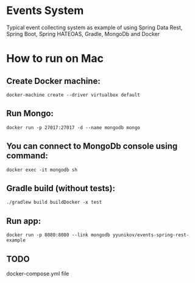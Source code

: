# Events System
Typical event collecting system as example of using Spring Data Rest, Spring Boot, Spring HATEOAS, Gradle, MongoDb and Docker

How to run on Mac
=================================================================

Create Docker machine:
---------------------------------
  `docker-machine create --driver virtualbox default`

Run Mongo:
---------------------------------
  `docker run -p 27017:27017 -d --name mongodb mongo`

You can connect to MongoDb console using command:
---------------------------------
  `docker exec -it mongodb sh`

Gradle build (without tests):
---------------------------------
  `./gradlew build buildDocker -x test`

Run app:
---------------------------------
  `docker run -p 8080:8080 --link mongodb yyunikov/events-spring-rest-example`

TODO
---------------------------------
  docker-compose.yml file
